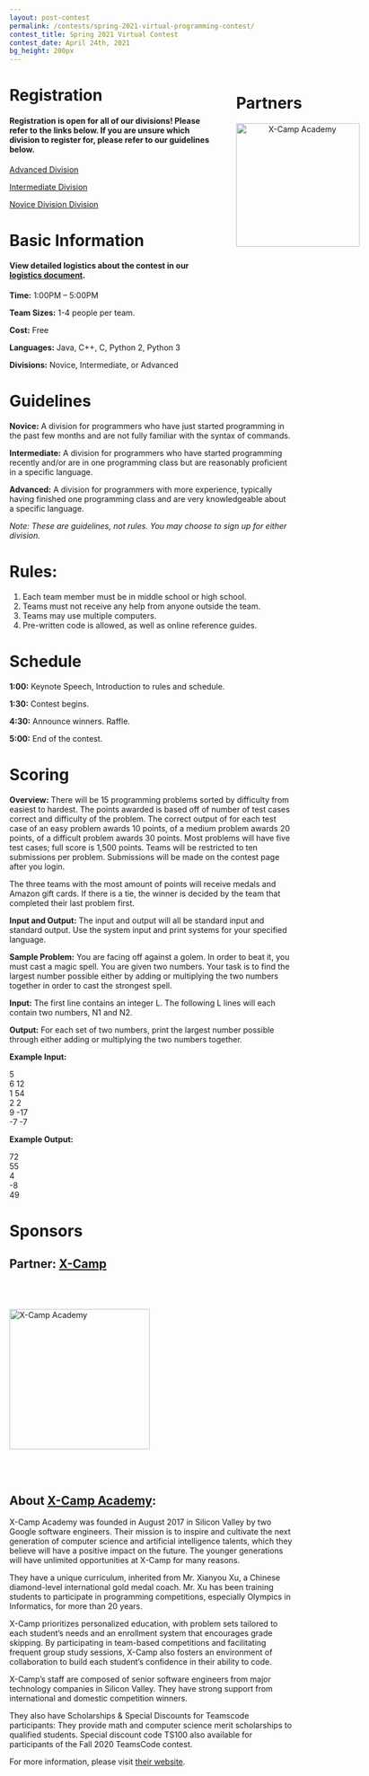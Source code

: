 ```yaml
---
layout: post-contest
permalink: /contests/spring-2021-virtual-programming-contest/
contest_title: Spring 2021 Virtual Contest
contest_date: April 24th, 2021
bg_height: 200px
---
```


<div style="float: right; margin-right: -140px; margin-left: 30px; text-align: center;">
  <h1 style="text-align: left;"><b>Partners</b></h1>
  <a href="https://x-camp.academy"><img src="/assets/images/sponsor_x-camp2.png" alt="X-Camp Academy" style="width: 220px; margin-bottom: 30px; margin-right: 20px; display block;"></a>
</div>

# Registration #

#### Registration is open for all of our divisions! Please refer to the links below. If you are unsure which division to register for, please refer to our guidelines below.

<a href="https://teamscode.xjoi.net/spring2021adv">Advanced Division</a>

<a href="https://teamscode.xjoi.net/spring2021int">Intermediate Division</a>

<a href="https://teamscode.xjoi.net/spring2021nov">Novice Division Division</a>

# Basic Information #

#### View detailed logistics about the contest in our [logistics document](https://drive.google.com/file/d/1Q4PBnGJbuFDCH3rfAxBjT1gBmWHXss2U/view?usp=sharing).

**Time:** 1:00PM – 5:00PM

**Team Sizes:** 1-4 people per team. 

**Cost:** Free

**Languages:** Java, C++, C, Python 2, Python 3

**Divisions:** Novice, Intermediate, or Advanced

# Guidelines #

**Novice:**  A division for programmers who have just started programming in the past few months and are not fully familiar with the syntax of commands.

**Intermediate:**  A division for programmers who have started programming recently and/or are in one programming class but are reasonably proficient in a specific language.

**Advanced:**  A division for programmers with more experience, typically having finished one programming class and are very knowledgeable about a specific language.

_Note: These are guidelines, not rules. You may choose to sign up for either division._

# Rules: #

1. Each team member must be in middle school or high school.
2. Teams must not receive any help from anyone outside the team.
3. Teams may use multiple computers.
4. Pre-written code is allowed, as well as online reference guides.

# Schedule #

**1:00:** Keynote Speech, Introduction to rules and schedule.

**1:30:** Contest begins. 

**4:30:** Announce winners. Raffle.

**5:00:** End of the contest.

# Scoring #

**Overview:** There will be 15 programming problems sorted by difficulty from easiest to hardest. The points awarded is based off of number of test cases correct and difficulty of the problem. The correct output of for each test case of an easy problem awards 10 points, of a medium problem awards 20 points, of a difficult problem awards 30 points. Most problems will have five test cases; full score is 1,500 points. Teams will be restricted to ten submissions per problem. Submissions will be made on the contest page after you login.

The three teams with the most amount of points will receive medals and Amazon gift cards. If there is a tie, the winner is decided by the team that completed their last problem first.

**Input and Output:** The input and output will all be standard input and standard output. Use the system input and print systems for your specified language.

**Sample Problem:** You are facing off against a golem. In order to beat it, you must cast a magic spell. You are given two numbers. Your task is to find the largest number possible either by adding or multiplying the two numbers together in order to cast the strongest spell.

**Input:** The first line contains an integer L. The following L lines will each contain two numbers, N1 and N2.

**Output:** For each set of two numbers, print the largest number possible through either adding or multiplying the two numbers together.

**Example Input:**

5  
6 12  
1 54  
2 2  
9 -17  
-7 -7  

**Example Output:**

72  
55  
4  
-8  
49

# Sponsors

## **Partner:** <a href="https://x-camp.academy">X-Camp</a>

<a href="https://x-camp.academy"><img src="/assets/images/sponsor_x-camp2.png" alt="X-Camp Academy" style="width: 250px; margin-top: 50px; margin-bottom: 50px;"></a>


## About <u>X-Camp Academy</u>:

X-Camp Academy was founded in August 2017 in Silicon Valley by two Google software
engineers. Their mission is to inspire and cultivate the next generation of computer science and artificial intelligence talents, which  they believe will have a positive impact on the future. The younger generations will have unlimited opportunities at X-Camp for many reasons.

They have a unique curriculum, inherited from Mr. Xianyou Xu, a Chinese diamond-level international gold medal coach. Mr. Xu has been training students to participate in programming competitions, especially Olympics in Informatics, for more than 20 years. 

X-Camp prioritizes personalized education, with problem sets tailored to each student’s needs and an enrollment system that encourages grade skipping. By participating in team-based competitions and facilitating frequent group study sessions, X-Camp also fosters an environment of collaboration to build each student’s confidence in their ability to code.

X-Camp’s staff are composed of senior software engineers from major technology companies in Silicon Valley. They have strong support from international and domestic competition winners.

They also have Scholarships & Special Discounts for Teamscode participants: 
They provide math and computer science merit scholarships to qualified students.  Special discount code TS100 also available for participants of the Fall 2020 TeamsCode contest. 

For more information, please visit <a href="https://x-camp.academy">their website</a>.

